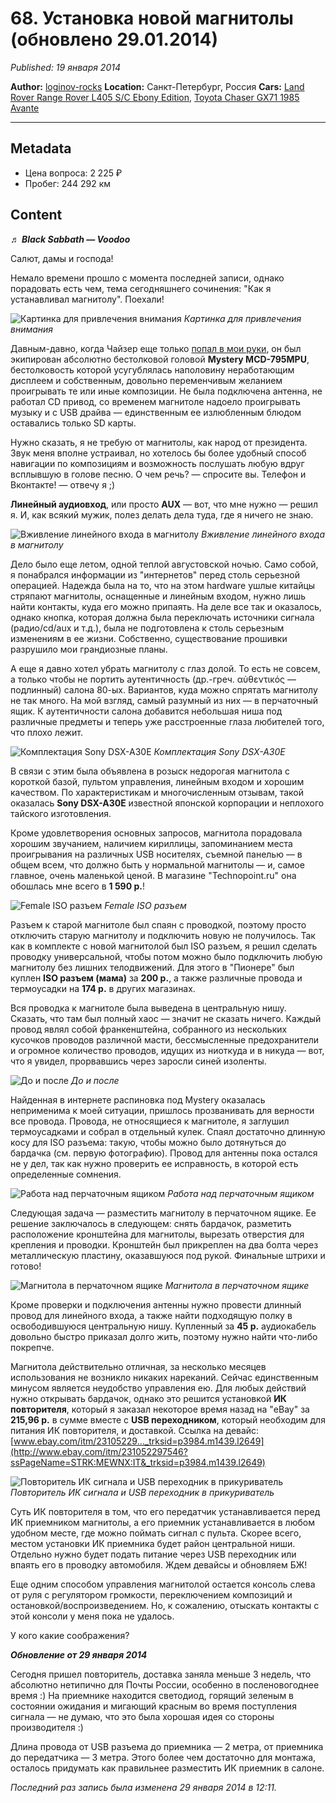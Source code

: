 # 68. Установка новой магнитолы (обновлено 29.01.2014)

*Published: 19 января 2014*

**Author:** [loginov-rocks](https://www.drive2.ru/users/loginov-rocks/)
**Location:** Санкт-Петербург, Россия
**Cars:** [Land Rover Range Rover L405 S/C Ebony Edition](https://www.drive2.ru/r/landrover/range_rover/629932752614986940/), [Toyota Chaser GX71 1985 Avante](https://www.drive2.ru/r/toyota/chaser/288230376151952785/)

---

## Metadata

* Цена вопроса: 2 225 ₽
* Пробег: 244 292 км

## Content

♬ ***Black Sabbath — Voodoo***

Салют, дамы и господа!

Немало времени прошло с момента последней записи, однако порадовать есть чем, тема сегодняшнего сочинения: "Как я устанавливал магнитолу". Поехали!

![Картинка для привлечения внимания](https://a.d-cd.net/81a14a4s-960.jpg)
*Картинка для привлечения внимания*

Давным-давно, когда Чайзер еще только [попал в мои руки](https://www.drive2.ru/p/cjr/BAAAAAADrZEEAAAAAAyJPg), он был экипирован абсолютно бестолковой головой **Mystery MCD-795MPU**, бестолковость которой усугублялась наполовину неработающим дисплеем и собственным, довольно переменчивым желанием проигрывать те или иные композиции. Не была подключена антенна, не работал CD привод, со временем магнитоле надоело проигрывать музыку и с USB драйва — единственным ее излюбленным блюдом оставались только SD карты.

Нужно сказать, я не требую от магнитолы, как народ от президента. Звук меня вполне устраивал, но хотелось бы более удобный способ навигации по композициям и возможность послушать любую вдруг всплывшую в голове песню. О чем речь? — спросите вы. Телефон и Вконтакте! — отвечу я ;)

**Линейный аудиовход**, или просто **AUX** — вот, что мне нужно — решил я. И, как всякий мужик, полез делать дела туда, где я ничего не знаю.

![Вживление линейного входа в магнитолу](https://a.d-cd.net/9ea14a4s-960.jpg)
*Вживление линейного входа в магнитолу*

Дело было еще летом, одной теплой августовской ночью. Само собой, я понабрался информации из "интернетов" перед столь серьезной операцией. Надежда была на то, что на этом hardware ушлые китайцы стряпают магнитолы, оснащенные и линейным входом, нужно лишь найти контакты, куда его можно припаять. На деле все так и оказалось, однако кнопка, которая должна была переключать источники сигнала (радио/cd/aux и т.д.), была не подготовлена к столь серьезным изменениям в ее жизни. Собственно, существование прошивки разрушило мои грандиозные планы.

А еще я давно хотел убрать магнитолу с глаз долой. То есть не совсем, а только чтобы не портить аутентичность (др.-греч. αὐθεντικός — подлинный) салона 80-ых. Вариантов, куда можно спрятать магнитолу не так много. На мой взгляд, самый разумный из них — в перчаточный ящик. К аутентичности салона добавится небольшая ниша под различные предметы и теперь уже расстроенные глаза любителей того, что плохо лежит.

![Комплектация Sony DSX-A30E](https://a.d-cd.net/dea14a4s-960.jpg)
*Комплектация Sony DSX-A30E*

В связи с этим была объявлена в розыск недорогая магнитола с короткой базой, пультом управления, линейным входом и хорошим качеством. По характеристикам и многочисленным отзывам, такой оказалась **Sony DSX-A30E** известной японской корпорации и неплохого тайского изготовления.

Кроме удовлетворения основных запросов, магнитола порадовала хорошим звучанием, наличием кириллицы, запоминанием места проигрывания на различных USB носителях, съемной панелью — в общем всем, что должно быть у нормальной магнитолы — и, самое главное, очень маленькой ценой. В магазине "Technopoint.ru" она обошлась мне всего в **1 590 р.**!

![Female ISO разъем](https://a.d-cd.net/fea14a4s-960.jpg)
*Female ISO разъем*

Разъем к старой магнитоле был спаян с проводкой, поэтому просто отключить старую магнитолу и подключить новую не получилось. Так как в комплекте с новой магнитолой был ISO разъем, я решил сделать проводку универсальной, чтобы потом можно было подключить любую магнитолу без лишних телодвижений. Для этого в "Пионере" был куплен **ISO разъем (мама)** за **200 р.**, а также различные провода и термоусадки на **174 р.** в других магазинах.

Вся проводка к магнитоле была выведена в центральную нишу. Сказать, что там был полный хаос — значит не сказать ничего. Каждый провод являл собой франкенштейна, собранного из нескольких кусочков проводов различной масти, бессмысленные предохранители и огромное количество проводов, идущих из ниоткуда и в никуда — вот, что я увидел, прорвавшись через заросли синей изоленты.

![До и после](https://a.d-cd.net/bea14a4s-960.jpg)
*До и после*

Найденная в интернете распиновка под Mystery оказалась неприменима к моей ситуации, пришлось прозванивать для верности все провода. Провода, не относящиеся к магнитоле, я заглушил термоусадками и собрал в отдельный кулек. Спаял достаточно длинную косу для ISO разъема: такую, чтобы можно было дотянуться до бардачка (см. первую фотографию). Провод для антенны пока остался не у дел, так как нужно проверить ее исправность, в которой есть определенные сомнения.

![Работа над перчаточным ящиком](https://a.d-cd.net/21a14a4s-960.jpg)
*Работа над перчаточным ящиком*

Следующая задача — разместить магнитолу в перчаточном ящике. Ее решение заключалось в следующем: снять бардачок, разметить расположение кронштейна для магнитолы, вырезать отверстия для крепления и проводки. Кронштейн был прикреплен на два болта через металлическую пластину, оказавшуюся под рукой. Финальные штрихи и готово!

![Магнитола в перчаточном ящике](https://a.d-cd.net/61a14a4s-960.jpg)
*Магнитола в перчаточном ящике*

Кроме проверки и подключения антенны нужно провести длинный провод для линейного входа, а также найти подходящую полку в освободившуюся центральную нишу. Купленный за **45 р.** аудиокабель довольно быстро приказал долго жить, поэтому нужно найти что-либо покрепче.

Магнитола действительно отличная, за несколько месяцев использования не возникло никаких нареканий. Сейчас единственным минусом является неудобство управления ею. Для любых действий нужно открывать бардачок, однако это решится установкой **ИК повторителя**, который я заказал некоторое время назад на "eBay" за **215,96 р.** в сумме вместе с **USB переходником**, который необходим для питания ИК повторителя, и доставкой. Ссылка на девайс: [www.ebay.com/itm/23105229…_trksid=p3984.m1439.l2649](http://www.ebay.com/itm/231052297546?ssPageName=STRK:MEWNX:IT&_trksid=p3984.m1439.l2649)

![Повторитель ИК сигнала и USB переходник в прикуриватель](https://a.d-cd.net/d1a14a4s-960.jpg)
*Повторитель ИК сигнала и USB переходник в прикуриватель*

Суть ИК повторителя в том, что его передатчик устанавливается перед ИК приемником магнитолы, а его приемник устанавливается в любом удобном месте, где можно поймать сигнал с пульта. Скорее всего, местом установки ИК приемника будет район центральной ниши. Отдельно нужно будет подать питание через USB переходник или впаять его в проводку автомобиля. Ждем девайсы и обновляем БЖ!

Еще одним способом управления магнитолой остается консоль слева от руля с регулятором громкости, переключением композиций и остановкой/воспроизведением. Но, к сожалению, отыскать контакты с этой консоли у меня пока не удалось.

У кого какие соображения?

***Обновление от 29 января 2014***

Сегодня пришел повторитель, доставка заняла меньше 3 недель, что абсолютно нетипично для Почты России, особенно в посленовогоднее время :) На приемнике находится светодиод, горящий зеленым в состоянии ожидания и мигающий красным во время поступления сигнала — не думаю, что это была хорошая идея со стороны производителя :)

Длина провода от USB разъема до приемника — 2 метра, от приемника до передатчика — 3 метра. Этого более чем достаточно для монтажа, осталось придумать как правильнее разместить ИК приемник в салоне.

*Последний раз запись была изменена 29 января 2014 в 12:11.*
